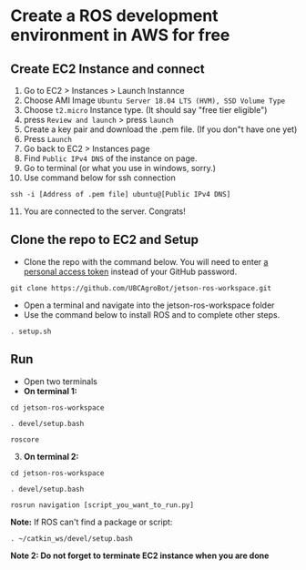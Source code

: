 # Create a ROS development environment in AWS for free

## Create EC2 Instance and connect

1. Go to EC2 > Instances > Launch Instannce
2. Choose AMI Image `Ubuntu Server 18.04 LTS (HVM), SSD Volume Type`
3. Choose `t2.micro` Instance type. (It should say "free tier eligible")
4. press `Review and launch` > press `launch`
5. Create a key pair and download the .pem file. (If you don"t have one yet)
6. Press `Launch`
7. Go back to EC2 > Instances page
8. Find `Public IPv4 DNS` of the instance on page.
9. Go to terminal (or what you use in windows, sorry.)
10. Use command below for ssh connection
```
ssh -i [Address of .pem file] ubuntu@[Public IPv4 DNS]
```
11. You are connected to the server. Congrats!

## Clone the repo to EC2 and Setup

* Clone the repo with the command below. You will need to enter [a personal access token](https://docs.github.com/en/authentication/keeping-your-account-and-data-secure/creating-a-personal-access-token) instead of your GitHub password.
```
git clone https://github.com/UBCAgroBot/jetson-ros-workspace.git
```
* Open a terminal and navigate into the jetson-ros-workspace folder
* Use the command below to install ROS and to complete other steps.
```
. setup.sh
```

## Run

* Open two terminals
* **On terminal 1:**
```
cd jetson-ros-workspace
```

```
. devel/setup.bash
```
```
roscore
```
3. **On terminal 2:**
```
cd jetson-ros-workspace
```
```
. devel/setup.bash
```
```
rosrun navigation [script_you_want_to_run.py]
```

**Note:** If ROS can't find a package or script:
```
. ~/catkin_ws/devel/setup.bash
```

**Note 2: Do not forget to terminate EC2 instance when you are done**

